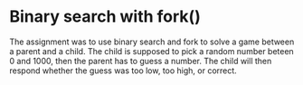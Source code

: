 # Binary search with fork()
The assignment was to use binary search and fork to solve a game between a parent and a child. The child is supposed to pick a random number beteen 0 and 1000, then the parent has to guess a number. The child will then respond whether the guess was too low, too high, or correct.
